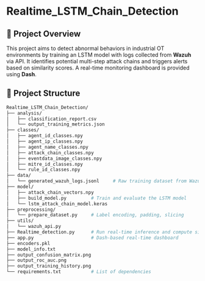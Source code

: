 # Realtime_LSTM_Chain_Detection

## 📌 Project Overview

This project aims to detect abnormal behaviors in industrial OT environments by training an LSTM model with logs collected from **Wazuh** via API. It identifies potential multi-step attack chains and triggers alerts based on similarity scores. A real-time monitoring dashboard is provided using **Dash**.

## 📂 Project Structure

```bash
Realtime_LSTM_Chain_Detection/
├── analysis/
│   ├── classification_report.csv
│   └── output_training_metrics.json
├── classes/
│   ├── agent_id_classes.npy
│   ├── agent_ip_classes.npy
│   ├── agent_name_classes.npy
│   ├── attack_chain_classes.npy
│   ├── eventdata_image_classes.npy
│   ├── mitre_id_classes.npy
│   └── rule_id_classes.npy
├── data/
│   └── generated_wazuh_logs.jsonl     # Raw training dataset from Wazuh API
├── model/
│   ├── attack_chain_vectors.npy
│   ├── build_model.py         # Train and evaluate the LSTM model
│   └── lstm_attack_chain_model.keras
├── preprocessing/
│   └── prepare_dataset.py     # Label encoding, padding, slicing
├── utils/
│   └── wazuh_api.py
├── Realtime_detection.py      # Run real-time inference and compute similarity
├── app.py                     # Dash-based real-time dashboard
├── encoders.pkl
├── model_info.txt
├── output_confusion_matrix.png
├── output_roc_auc.png
├── output_training_history.png             
└── requirements.txt           # List of dependencies

